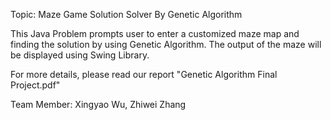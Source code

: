 Topic: Maze Game Solution Solver By Genetic Algorithm

This Java Problem prompts user to enter a customized maze map and finding
the solution by using Genetic Algorithm. The output of the maze will be
displayed using Swing Library. 

For more details, please read our report "Genetic Algorithm Final Project.pdf"

Team Member: Xingyao Wu, Zhiwei Zhang

